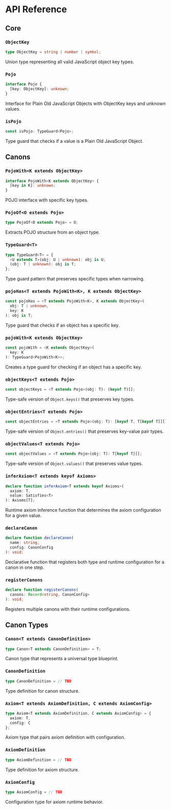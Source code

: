 # API Reference

## Core

### `ObjectKey`
```typescript
type ObjectKey = string | number | symbol;
```
Union type representing all valid JavaScript object key types.

### `Pojo`
```typescript
interface Pojo {
  [key: ObjectKey]: unknown;
}
```
Interface for Plain Old JavaScript Objects with ObjectKey keys and unknown values.

### `isPojo`
```typescript
const isPojo: TypeGuard<Pojo>;
```
Type guard that checks if a value is a Plain Old JavaScript Object.

## Canons

### `PojoWith<K extends ObjectKey>`
```typescript
interface PojoWith<K extends ObjectKey> {
  [key in K]: unknown;
}
```
POJO interface with specific key types.

### `PojoOf<O extends Pojo>`
```typescript
type PojoOf<O extends Pojo> = O;
```
Extracts POJO structure from an object type.

### `TypeGuard<T>`
```typescript
type TypeGuard<T> = {
  <U extends T>(obj: U | unknown): obj is U;
  (obj: T | unknown): obj is T;
};
```
Type guard pattern that preserves specific types when narrowing.

### `pojoHas<T extends PojoWith<K>, K extends ObjectKey>`
```typescript
const pojoHas = <T extends PojoWith<K>, K extends ObjectKey>(
  obj: T | unknown,
  key: K
): obj is T;
```
Type guard that checks if an object has a specific key.

### `pojoWith<K extends ObjectKey>`
```typescript
const pojoWith = <K extends ObjectKey>(
  key: K
): TypeGuard<PojoWith<K>>;
```
Creates a type guard for checking if an object has a specific key.

### `objectKeys<T extends Pojo>`
```typescript
const objectKeys = <T extends Pojo>(obj: T): (keyof T)[];
```
Type-safe version of `Object.keys()` that preserves key types.

### `objectEntries<T extends Pojo>`
```typescript
const objectEntries = <T extends Pojo>(obj: T): [keyof T, T[keyof T]][];
```
Type-safe version of `Object.entries()` that preserves key-value pair types.

### `objectValues<T extends Pojo>`
```typescript
const objectValues = <T extends Pojo>(obj: T): T[keyof T][];
```
Type-safe version of `Object.values()` that preserves value types.

### `inferAxiom<T extends keyof Axioms>`
```typescript
declare function inferAxiom<T extends keyof Axioms>(
  axiom: T, 
  value: Satisfies<T>
): Axioms[T];
```
Runtime axiom inference function that determines the axiom configuration for a given value.

### `declareCanon`
```typescript
declare function declareCanon(
  name: string,
  config: CanonConfig
): void;
```
Declarative function that registers both type and runtime configuration for a canon in one step.

### `registerCanons`
```typescript
declare function registerCanons(
  canons: Record<string, CanonConfig>
): void;
```
Registers multiple canons with their runtime configurations.

## Canon Types

### `Canon<T extends CanonDefinition>`
```typescript
type Canon<T extends CanonDefinition> = T;
```
Canon type that represents a universal type blueprint.

### `CanonDefinition`
```typescript
type CanonDefinition = // TBD
```
Type definition for canon structure.

### `Axiom<T extends AxiomDefinition, C extends AxiomConfig>`
```typescript
type Axiom<T extends AxiomDefinition, C extends AxiomConfig> = { 
  axiom: T, 
  config: C 
};
```
Axiom type that pairs axiom definition with configuration.

### `AxiomDefinition`
```typescript
type AxiomDefinition = // TBD
```
Type definition for axiom structure.

### `AxiomConfig`
```typescript
type AxiomConfig = // TBD
```
Configuration type for axiom runtime behavior.